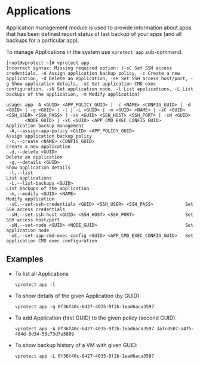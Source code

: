 # Applications

Application management module is used to provide information about apps that has been defined report status of last backup of your apps \(and all backups for a particular app\).

To manage Applications in the system use `vprotect app` sub-command.

```text
[root@vprotect ~]# vprotect app
Incorrect syntax: Missing required option: [-sC Set SSH access credentials, -A Assign application backup policy, -c Create a new application, -d Delete an application, -sH Set SSH access host/port, -g Show application details, -xC Set application CMD exec configuration, -sN Set application node, -l List applications, -L List backups of the application, -m Modify application]

usage: app -A <GUID> <APP_POLICY_GUID> | -c <NAME> <CONFIG_GUID> | -d <GUID> | -g <GUID> | -l | -L <GUID> | -m <GUID> <NAME> | -sC <GUID> <SSH_USER> <SSH_PASS> | -sH <GUID> <SSH_HOST> <SSH_PORT> | -sN <GUID>
       <NODE_GUID> | -xC <GUID> <APP_CMD_EXEC_CONFIG_GUID>
Application backup management
 -A,--assign-app-policy <GUID> <APP_POLICY_GUID>                   Assign application backup policy
 -c,--create <NAME> <CONFIG_GUID>                                  Create a new application
 -d,--delete <GUID>                                                Delete an application
 -g,--details <GUID>                                               Show application details
 -l,--list                                                         List applications
 -L,--list-backups <GUID>                                          List backups of the application
 -m,--modify <GUID> <NAME>                                         Modify application
 -sC,--set-ssh-credentials <GUID> <SSH_USER> <SSH_PASS>            Set SSH access credentials
 -sH,--set-ssh-host <GUID> <SSH_HOST> <SSH_PORT>                   Set SSH access host/port
 -sN,--set-node <GUID> <NODE_GUID>                                 Set application node
 -xC,--set-app-cmd-exec-config <GUID> <APP_CMD_EXEC_CONFIG_GUID>   Set application CMD exec configuration
```

## Examples

* To list all Applications

  ```text
  vprotect app -l
  ```

* To show details of the given Application \(by GUID\)

  ```text
  vprotect app -g 0f36f40c-6427-4035-9f2b-1ead6aca3597
  ```

* To add Application \(first GUID\) to the given policy \(second GUID\):

  ```text
  vprotect app -A 0f36f40c-6427-4035-9f2b-1ead6aca3597 3afcd507-a4f5-484d-8d34-53c73d7a5809
  ```

* To show backup history of a VM with given GUID:

  ```text
  vprotect app -L 0f36f40c-6427-4035-9f2b-1ead6aca3597
  ```

